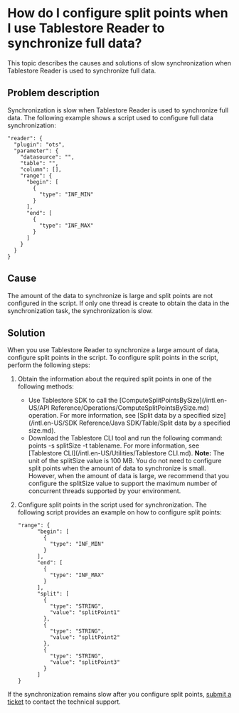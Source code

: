 # How do I configure split points when I use Tablestore Reader to synchronize full data?

This topic describes the causes and solutions of slow synchronization when Tablestore Reader is used to synchronize full data.

## Problem description

Synchronization is slow when Tablestore Reader is used to synchronize full data. The following example shows a script used to configure full data synchronization:

```
"reader": {
  "plugin": "ots",
  "parameter": {
    "datasource": "",
    "table": "",
    "column": [],
    "range": {
      "begin": [
        {
          "type": "INF_MIN"
        }
      ],
      "end": [
        {
          "type": "INF_MAX"
        }
      ]
    }
  }
}
```

## Cause

The amount of the data to synchronize is large and split points are not configured in the script. If only one thread is create to obtain the data in the synchronization task, the synchronization is slow.

## Solution

When you use Tablestore Reader to synchronize a large amount of data, configure split points in the script. To configure split points in the script, perform the following steps:

1.  Obtain the information about the required split points in one of the following methods:

    -   Use Tablestore SDK to call the [ComputeSplitPointsBySize](/intl.en-US/API Reference/Operations/ComputeSplitPointsBySize.md) operation. For more information, see [Split data by a specified size](/intl.en-US/SDK Reference/Java SDK/Table/Split data by a specified size.md).
    -   Download the Tablestore CLI tool and run the following command: points -s splitSize -t tablename. For more information, see [Tablestore CLI](/intl.en-US/Utilities/Tablestore CLI.md).
    **Note:** The unit of the splitSize value is 100 MB. You do not need to configure split points when the amount of data to synchronize is small. However, when the amount of data is large, we recommend that you configure the splitSize value to support the maximum number of concurrent threads supported by your environment.

2.  Configure split points in the script used for synchronization. The following script provides an example on how to configure split points:

    ```
    "range": {
          "begin": [
            {
              "type": "INF_MIN"
            }
          ],
          "end": [
            {
              "type": "INF_MAX"
            }
          ],
          "split": [
            {
              "type": "STRING",
              "value": "splitPoint1"
            },
            {
              "type": "STRING",
              "value": "splitPoint2"
            },
            {
              "type": "STRING",
              "value": "splitPoint3"
            }
          ]
    }
    ```


If the synchronization remains slow after you configure split points, [submit a ticket](https://workorder-intl.console.aliyun.com/#/ticket/createInd) to contact the technical support.

